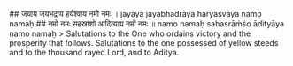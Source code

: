 <section>
<section data-markdown>
## जयाय जयभद्राय हर्यश्वाय नमो नमः ।
jayāya jayabhadrāya haryaśvāya namo namaḥ
## नमो नमः सहस्रांशो आदित्याय नमो नमः ॥
namo namaḥ sahasrāṁśo ādityāya namo namaḥ
<!--
</section>
<section data-markdown>
> Hail to you, the bestower of victory, hail to you the joy born of victory! Hail to you the lord of green horses, Hail to you Oh thousand rayed one! Hail to you Oh son of Aditi!
</section>
<section data-markdown>
-->
> Salutations to the One who ordains victory and the prosperity that follows. Salutations to the one possessed of yellow steeds and to the thousand rayed Lord, and to Aditya.
</section>
</section>
